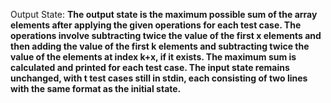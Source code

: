 Output State: **The output state is the maximum possible sum of the array elements after applying the given operations for each test case. The operations involve subtracting twice the value of the first x elements and then adding the value of the first k elements and subtracting twice the value of the elements at index k+x, if it exists. The maximum sum is calculated and printed for each test case. The input state remains unchanged, with t test cases still in stdin, each consisting of two lines with the same format as the initial state.**
